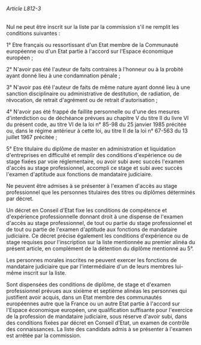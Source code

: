 ###### Article L812-3

Nul ne peut être inscrit sur la liste par la commission s'il ne remplit les conditions suivantes :

1° Etre français ou ressortissant d'un Etat membre de la Communauté européenne ou d'un Etat partie à l'accord sur l'Espace économique européen ;

2° N'avoir pas été l'auteur de faits contraires à l'honneur ou à la probité ayant donné lieu à une condamnation pénale ;

3° N'avoir pas été l'auteur de faits de même nature ayant donné lieu à une sanction disciplinaire ou administrative de destitution, de radiation, de révocation, de retrait d'agrément ou de retrait d'autorisation ;

4° N'avoir pas été frappé de faillite personnelle ou d'une des mesures d'interdiction ou de déchéance prévues au chapitre V du titre II du livre VI du présent code, au titre VI de la loi n° 85-98 du 25 janvier 1985 précitée ou, dans le régime antérieur à cette loi, au titre II de la loi n° 67-563 du 13 juillet 1967 précitée ;

5° Etre titulaire du diplôme de master en administration et liquidation d'entreprises en difficulté et remplir des conditions d'expérience ou de stage fixées par voie réglementaire, ou avoir subi avec succès l'examen d'accès au stage professionnel, accompli ce stage et subi avec succès l'examen d'aptitude aux fonctions de mandataire judiciaire.

Ne peuvent être admises à se présenter à l'examen d'accès au stage professionnel que les personnes titulaires des titres ou diplômes déterminés par décret.

Un décret en Conseil d'Etat fixe les conditions de compétence et d'expérience professionnelle donnant droit à une dispense de l'examen d'accès au stage professionnel, de tout ou partie du stage professionnel et de tout ou partie de l'examen d'aptitude aux fonctions de mandataire judiciaire. Ce décret précise également les conditions d'expérience ou de stage requises pour l'inscription sur la liste mentionnée au premier alinéa du présent article, en complément de la détention du diplôme mentionné au 5°.

Les personnes morales inscrites ne peuvent exercer les fonctions de mandataire judiciaire que par l'intermédiaire d'un de leurs membres lui-même inscrit sur la liste.

Sont dispensées des conditions de diplôme, de stage et d'examen professionnel prévues aux sixième et septième alinéas les personnes qui justifient avoir acquis, dans un Etat membre des communautés européennes autre que la France ou un autre Etat partie à l'accord sur l'Espace économique européen, une qualification suffisante pour l'exercice de la profession de mandataire judiciaire, sous réserve d'avoir subi, dans des conditions fixées par décret en Conseil d'Etat, un examen de contrôle des connaissances. La liste des candidats admis à se présenter à l'examen est arrêtée par la commission.

